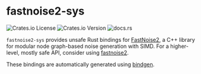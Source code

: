 # fastnoise2-sys

![Crates.io License](https://img.shields.io/crates/l/fastnoise2-sys)
![Crates.io Version](https://img.shields.io/crates/v/fastnoise2-sys)
![docs.rs](https://docs.rs/fastnoise2-sys/badge.svg)

`fastnoise2-sys` provides unsafe Rust bindings for [FastNoise2](https://github.com/Auburn/FastNoise2), a C++ library for modular node graph-based noise generation with SIMD.
For a higher-level, mostly safe API, consider using [fastnoise2](https://crates.io/crates/fastnoise2).

These bindings are automatically generated using [bindgen](https://crates.io/crates/bindgen).
